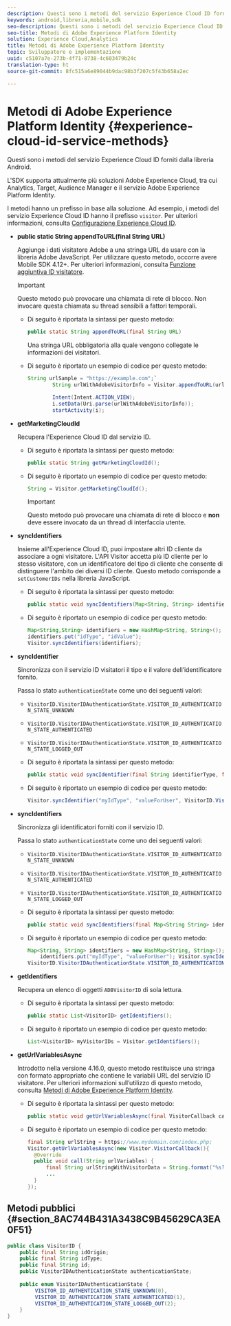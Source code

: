 ```yaml
---
description: Questi sono i metodi del servizio Experience Cloud ID forniti dalla libreria Android.
keywords: android,libreria,mobile,sdk
seo-description: Questi sono i metodi del servizio Experience Cloud ID forniti dalla libreria Android.
seo-title: Metodi di Adobe Experience Platform Identity
solution: Experience Cloud,Analytics
title: Metodi di Adobe Experience Platform Identity
topic: Sviluppatore e implementazione
uuid: c5107a7e-273b-4f71-8738-4c603479b24c
translation-type: ht
source-git-commit: 8fc515a6e89044b9dac98b3f207c5f43b658a2ec

---
```



# Metodi di Adobe Experience Platform Identity {#experience-cloud-id-service-methods}

Questi sono i metodi del servizio Experience Cloud ID forniti dalla libreria Android.

L'SDK supporta attualmente più soluzioni Adobe Experience Cloud, tra cui Analytics, Target, Audience Manager e il servizio Adobe Experience Platform Identity.

I metodi hanno un prefisso in base alla soluzione. Ad esempio, i metodi del servizio Experience Cloud ID hanno il prefisso `visitor`. Per ulteriori informazioni, consulta [Configurazione Experience Cloud ID](/help/android/c-marketing-cloud/mcvid.md).

* **public static String appendToURL(final String URL)**

   Aggiunge i dati visitatore Adobe a una stringa URL da usare con la libreria Adobe JavaScript. Per utilizzare questo metodo, occorre avere Mobile SDK 4.12+. Per ulteriori informazioni, consulta [Funzione aggiuntiva ID visitatore](https://marketing.adobe.com/resources/help/it_IT/mcvid/mcvid-appendvisitorid.html).

   >[!IMPORTANT]
   >
   >Questo metodo può provocare una chiamata di rete di blocco. Non invocare questa chiamata su thread sensibili a fattori temporali.

   * Di seguito è riportata la sintassi per questo metodo:

      ```java
      public static String appendToURL(final String URL) 
      ```

      Una stringa URL obbligatoria alla quale vengono collegate le informazioni dei visitatori.

   * Di seguito è riportato un esempio di codice per questo metodo:

      ```java
      String urlSample = "https://example.com";`
              String urlWithAdobeVisitorInfo = Visitor.appendToURL(urlSample);
      
              Intent(Intent.ACTION_VIEW);
              i.setData(Uri.parse(urlWithAdobeVisitorInfo));
              startActivity(i);
      ```

* **getMarketingCloudId**

   Recupera l'Experience Cloud ID dal servizio ID.

   * Di seguito è riportata la sintassi per questo metodo:

      ```java
      public static String getMarketingCloudId(); 
      ```

   * Di seguito è riportato un esempio di codice per questo metodo:

      ```java
      String = Visitor.getMarketingCloudId();
      ```

      >[!IMPORTANT]
      >
      >Questo metodo può provocare una chiamata di rete di blocco e **non** deve essere invocato da un thread di interfaccia utente.

* **syncIdentifiers**

   Insieme all'Experience Cloud ID, puoi impostare altri ID cliente da associare a ogni visitatore. L'API Visitor accetta più ID cliente per lo stesso visitatore, con un identificatore del tipo di cliente che consente di distinguere l'ambito dei diversi ID cliente. Questo metodo corrisponde a `setCustomerIDs` nella libreria JavaScript.

   * Di seguito è riportata la sintassi per questo metodo:

      ```java
      public static void syncIdentifiers(Map<String, String> identifiers); 
      ```

   * Di seguito è riportato un esempio di codice per questo metodo:

      ```java
      Map<String,String> identifiers = new HashMap<String, String>();
      identifiers.put("idType", "idValue");
      Visitor.syncIdentifiers(identifiers);
      ```

* **syncIdentifier**

   Sincronizza con il servizio ID visitatori il tipo e il valore dell’identificatore fornito.

   Passa lo stato `authenticationState` come uno dei seguenti valori:

   * `VisitorID.VisitorIDAuthenticationState.VISITOR_ID_AUTHENTICATION_STATE_UNKNOWN`
   * `VisitorID.VisitorIDAuthenticationState.VISITOR_ID_AUTHENTICATION_STATE_AUTHENTICATED`
   * `VisitorID.VisitorIDAuthenticationState.VISITOR_ID_AUTHENTICATION_STATE_LOGGED_OUT`

   * Di seguito è riportata la sintassi per questo metodo:

      ```java
      public static void syncIdentifier(final String identifierType, final String identifier, final VisitorID.VisitorIDAuthenticationState authenticationState);
      ```

   * Di seguito è riportato un esempio di codice per questo metodo:

      ```java
      Visitor.syncIdentifier("myIdType", "valueForUser", VisitorID.VisitorIDAuthenticationState.VISITOR_ID_AUTHENTICATION_STATE_LOGGED_OUT);
      ```

* **syncIdentifiers**

   Sincronizza gli identificatori forniti con il servizio ID.

   Passa lo stato `authenticationState` come uno dei seguenti valori:
   * `VisitorID.VisitorIDAuthenticationState.VISITOR_ID_AUTHENTICATION_STATE_UNKNOWN`
   * `VisitorID.VisitorIDAuthenticationState.VISITOR_ID_AUTHENTICATION_STATE_AUTHENTICATED`
   * `VisitorID.VisitorIDAuthenticationState.VISITOR_ID_AUTHENTICATION_STATE_LOGGED_OUT`

   * Di seguito è riportata la sintassi per questo metodo:

      ```java
      public static void syncIdentifiers(final Map<String String> identifiers, final VisitorID.VisitorIDAuthenticationState authenticationState);
      ```

   * Di seguito è riportato un esempio di codice per questo metodo:

      ```java
      Map<String, String> identifiers = new HashMap<String, String>();
          identifiers.put("myIdType", "valueForUser"); Visitor.syncIdentifiers(identifiers,
      VisitorID.VisitorIDAuthenticationState.VISITOR_ID_AUTHENTICATION_STATE_AUTHENTICATED); 
      ```

* **getIdentifiers**

   Recupera un elenco di oggetti `ADBVisitorID` di sola lettura.

   * Di seguito è riportata la sintassi per questo metodo:

      ```java
      public static List<VisitorID> getIdentifiers(); 
      ```

   * Di seguito è riportato un esempio di codice per questo metodo:

      ```java
      List<VisitorID> myVisitorIDs = Visitor.getIdentifiers(); 
      ```

* **getUrlVariablesAsync**

   Introdotto nella versione 4.16.0, questo metodo restituisce una stringa con formato appropriato che contiene le variabili URL del servizio ID visitatore. Per ulteriori informazioni sull’utilizzo di questo metodo, consulta [Metodi di Adobe Experience Platform Identity](/help/android/reference/hybrid-app.md).

   * Di seguito è riportata la sintassi per questo metodo:

      ```java
      public static void getUrlVariablesAsync(final VisitorCallback callback);
      ```

   * Di seguito è riportato un esempio di codice per questo metodo:

      ```java
      final String urlString = https://www.mydomain.com/index.php; 
      Visitor.getUrlVariablesAsync(new Visitor.VisitorCallback(){ 
        @Override 
        public void call(String urlVariables) { 
            final String urlStringWithVisitorData = String.format("%s?%s", urlString, urlVariables); 
            ...
        } 
      });
      ```

## Metodi pubblici {#section_8AC744B431A3438C9B45629CA3EA0F51}

```java
public class VisitorID { 
    public final String idOrigin; 
    public final String idType; 
    public final String id; 
    public VisitorIDAuthenticationState authenticationState; 
 
    public enum VisitorIDAuthenticationState { 
         VISITOR_ID_AUTHENTICATION_STATE_UNKNOWN(0), 
         VISITOR_ID_AUTHENTICATION_STATE_AUTHENTICATED(1), 
         VISITOR_ID_AUTHENTICATION_STATE_LOGGED_OUT(2); 
    } 
}
```
